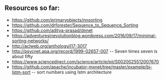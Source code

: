 Resources so far:
-----------------
* https://github.com/primaryobjects/nnsorting
* https://github.com/drforester/Sequence_to_Sequence_Sorting
* https://github.com/aditya-prasad/dnnet
* https://adventuresinevolutionblog.wordpress.com/2016/09/17/minimal-sorting-networks/
* http://aclweb.org/anthology/I17-3017
* http://psycnet.apa.org/record/1999-02657-007 -- Seven times seven is about fifty
* https://www.sciencedirect.com/science/article/pii/S0020025512007670
* https://github.com/apache/incubator-mxnet/tree/master/example/bi-lstm-sort -- sort numbers using lstm architecture 
